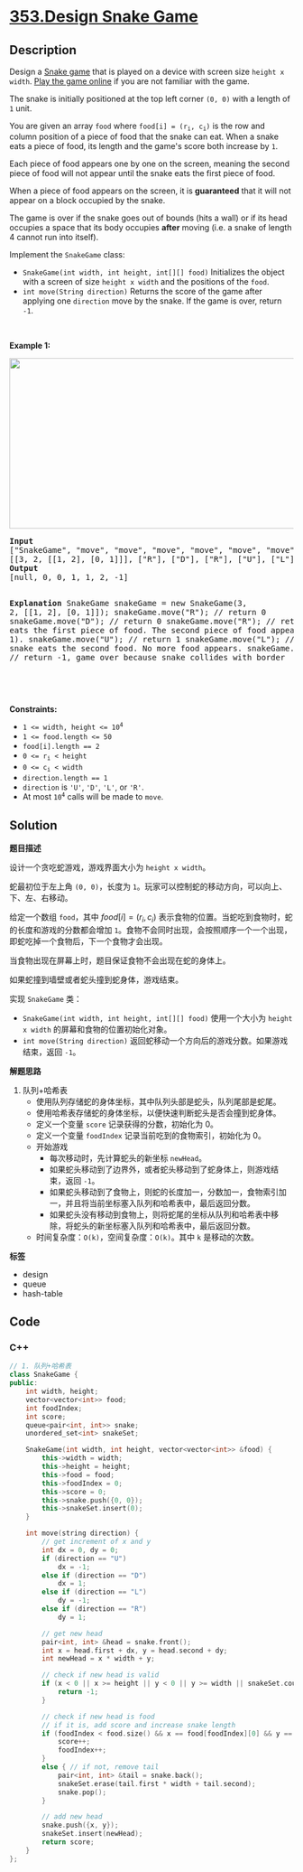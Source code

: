 # [353.Design Snake Game](https://leetcode.com/problems/design-snake-game/description/)

## Description

<p>Design a <a href="https://en.wikipedia.org/wiki/Snake_(video_game)" target="_blank">Snake game</a> that is played on a device with screen size <code>height x width</code>. <a href="http://patorjk.com/games/snake/" target="_blank">Play the game online</a> if you are not familiar with the game.</p>

<p>The snake is initially positioned at the top left corner <code>(0, 0)</code> with a length of <code>1</code> unit.</p>

<p>You are given an array <code>food</code> where <code>food[i] = (r<sub>i</sub>, c<sub>i</sub>)</code> is the row and column position of a piece of food that the snake can eat. When a snake eats a piece of food, its length and the game&#39;s score both increase by <code>1</code>.</p>

<p>Each piece of food appears one by one on the screen, meaning the second piece of food will not appear until the snake eats the first piece of food.</p>

<p>When a piece of food appears on the screen, it is <strong>guaranteed</strong> that it will not appear on a block occupied by the snake.</p>

<p>The game is over if the snake goes out of bounds (hits a wall) or if its head occupies a space that its body occupies <strong>after</strong> moving (i.e. a snake of length 4 cannot run into itself).</p>

<p>Implement the <code>SnakeGame</code> class:</p>

<ul>
  <li><code>SnakeGame(int width, int height, int[][] food)</code> Initializes the object with a screen of size <code>height x width</code> and the positions of the <code>food</code>.</li>
  <li><code>int move(String direction)</code> Returns the score of the game after applying one <code>direction</code> move by the snake. If the game is over, return <code>-1</code>.</li>
</ul>

<p>&nbsp;</p>
<p><strong class="example">Example 1:</strong></p>
<img alt="" src="https://fastly.jsdelivr.net/gh/doocs/leetcode@main/solution/0300-0399/0353.Design%20Snake%20Game/images/snake.jpg" style="width: 800px; height: 302px;" />
<pre>
<strong>Input</strong>
[&quot;SnakeGame&quot;, &quot;move&quot;, &quot;move&quot;, &quot;move&quot;, &quot;move&quot;, &quot;move&quot;, &quot;move&quot;]
[[3, 2, [[1, 2], [0, 1]]], [&quot;R&quot;], [&quot;D&quot;], [&quot;R&quot;], [&quot;U&quot;], [&quot;L&quot;], [&quot;U&quot;]]
<strong>Output</strong>
[null, 0, 0, 1, 1, 2, -1]

<strong>Explanation</strong>
SnakeGame snakeGame = new SnakeGame(3, 2, [[1, 2], [0, 1]]);
snakeGame.move(&quot;R&quot;); // return 0
snakeGame.move(&quot;D&quot;); // return 0
snakeGame.move(&quot;R&quot;); // return 1, snake eats the first piece of food. The second piece of food appears at (0, 1).
snakeGame.move(&quot;U&quot;); // return 1
snakeGame.move(&quot;L&quot;); // return 2, snake eats the second food. No more food appears.
snakeGame.move(&quot;U&quot;); // return -1, game over because snake collides with border

</pre>

<p>&nbsp;</p>
<p><strong>Constraints:</strong></p>

<ul>
  <li><code>1 &lt;= width, height &lt;= 10<sup>4</sup></code></li>
  <li><code>1 &lt;= food.length &lt;= 50</code></li>
  <li><code>food[i].length == 2</code></li>
  <li><code>0 &lt;= r<sub>i</sub> &lt; height</code></li>
  <li><code>0 &lt;= c<sub>i</sub> &lt; width</code></li>
  <li><code>direction.length == 1</code></li>
  <li><code>direction</code> is <code>&#39;U&#39;</code>, <code>&#39;D&#39;</code>, <code>&#39;L&#39;</code>, or <code>&#39;R&#39;</code>.</li>
  <li>At most <code>10<sup>4</sup></code> calls will be made to <code>move</code>.</li>
</ul>

## Solution

**题目描述**

设计一个贪吃蛇游戏，游戏界面大小为 `height x width`。

蛇最初位于左上角 `(0, 0)`，长度为 `1`。玩家可以控制蛇的移动方向，可以向上、下、左、右移动。

给定一个数组 `food`，其中 $food[i] = (r_i, c_i)$ 表示食物的位置。当蛇吃到食物时，蛇的长度和游戏的分数都会增加 `1`。食物不会同时出现，会按照顺序一个一个出现，即蛇吃掉一个食物后，下一个食物才会出现。

当食物出现在屏幕上时，题目保证食物不会出现在蛇的身体上。

如果蛇撞到墙壁或者蛇头撞到蛇身体，游戏结束。

实现 `SnakeGame` 类：

- `SnakeGame(int width, int height, int[][] food)` 使用一个大小为 `height x width` 的屏幕和食物的位置初始化对象。
- `int move(String direction)` 返回蛇移动一个方向后的游戏分数。如果游戏结束，返回 `-1`。

**解题思路**

1. 队列+哈希表
   - 使用队列存储蛇的身体坐标，其中队列头部是蛇头，队列尾部是蛇尾。
   - 使用哈希表存储蛇的身体坐标，以便快速判断蛇头是否会撞到蛇身体。
   - 定义一个变量 `score` 记录获得的分数，初始化为 0。
   - 定义一个变量 `foodIndex` 记录当前吃到的食物索引，初始化为 0。
   - 开始游戏
     - 每次移动时，先计算蛇头的新坐标 `newHead`。
     - 如果蛇头移动到了边界外，或者蛇头移动到了蛇身体上，则游戏结束，返回 `-1`。
     - 如果蛇头移动到了食物上，则蛇的长度加一，分数加一，食物索引加一，并且将当前坐标塞入队列和哈希表中，最后返回分数。
     - 如果蛇头没有移动到食物上，则将蛇尾的坐标从队列和哈希表中移除，将蛇头的新坐标塞入队列和哈希表中，最后返回分数。
   - 时间复杂度：`O(k)`，空间复杂度：`O(k)`。其中 `k` 是移动的次数。

**标签**

- design
- queue
- hash-table

<!-- code start -->
## Code

### C++

```cpp
// 1. 队列+哈希表
class SnakeGame {
public:
    int width, height;
    vector<vector<int>> food;
    int foodIndex;
    int score;
    queue<pair<int, int>> snake;
    unordered_set<int> snakeSet;

    SnakeGame(int width, int height, vector<vector<int>> &food) {
        this->width = width;
        this->height = height;
        this->food = food;
        this->foodIndex = 0;
        this->score = 0;
        this->snake.push({0, 0});
        this->snakeSet.insert(0);
    }

    int move(string direction) {
        // get increment of x and y
        int dx = 0, dy = 0;
        if (direction == "U")
            dx = -1;
        else if (direction == "D")
            dx = 1;
        else if (direction == "L")
            dy = -1;
        else if (direction == "R")
            dy = 1;

        // get new head
        pair<int, int> &head = snake.front();
        int x = head.first + dx, y = head.second + dy;
        int newHead = x * width + y;

        // check if new head is valid
        if (x < 0 || x >= height || y < 0 || y >= width || snakeSet.count(newHead)) {
            return -1;
        }

        // check if new head is food
        // if it is, add score and increase snake length
        if (foodIndex < food.size() && x == food[foodIndex][0] && y == food[foodIndex][1]) {
            score++;
            foodIndex++;
        }
        else { // if not, remove tail
            pair<int, int> &tail = snake.back();
            snakeSet.erase(tail.first * width + tail.second);
            snake.pop();
        }

        // add new head
        snake.push({x, y});
        snakeSet.insert(newHead);
        return score;
    }
};
```

<!-- code end -->
